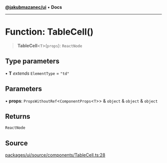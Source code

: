 [**@jakubmazanec/ui**](../README.md) • **Docs**

---

# Function: TableCell()

> **TableCell**\<`T`\>(`props`): `ReactNode`

## Type parameters

• **T** _extends_ `ElementType` = `"td"`

## Parameters

• **props**: `PropsWithoutRef`\<`ComponentProps`\<`T`\>\> & `object` & `object` & `object`

## Returns

`ReactNode`

## Source

[packages/ui/source/components/TableCell.ts:28](https://github.com/jakubmazanec/tools/blob/bb20df5276ddb119762948adc2cda520aef09f0f/packages/ui/source/components/TableCell.ts#L28)
